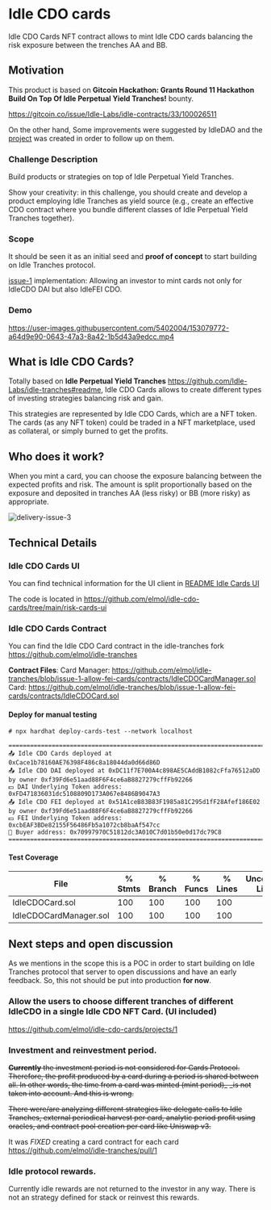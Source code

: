 # Idle CDO cards
Idle CDO Cards NFT contract allows to mint Idle CDO cards balancing the risk exposure between the trenches AA and BB.

## Motivation

This product is based on  **Gitcoin Hackathon: Grants Round 11 Hackathon**
**Build On Top Of Idle Perpetual Yield Tranches!** bounty.

https://gitcoin.co/issue/Idle-Labs/idle-contracts/33/100026511


On the other hand, Some improvements were suggested by IdleDAO and the [project](https://github.com/elmol/idle-cdo-cards/projects/1) was created in order to follow up on them.

### Challenge Description
Build products or strategies on top of Idle Perpetual Yield Tranches.

Show your creativity: in this challenge, you should create and develop a product employing Idle Tranches as yield source (e.g., create an effective CDO contract where you bundle different classes of Idle Perpetual Yield Tranches together).

### Scope 

It should be seen it as an initial seed and **proof of concept** to start building on Idle Tranches protocol.

[issue-1](https://github.com/elmol/idle-cdo-cards/issues/1) implementation: Allowing an investor to mint cards not only for IdleCDO DAI but also IdleFEI CDO.

### Demo

https://user-images.githubusercontent.com/5402004/153079772-a64d9e90-0643-47a3-8a42-1b5d43a9edcc.mp4

## What is Idle CDO Cards?

Totally based on **Idle Perpetual Yield Tranches** https://github.com/Idle-Labs/idle-tranches#readme, Idle CDO Cards allows to create different types of investing strategies balancing risk and gain.

This strategies are represented by Idle CDO Cards, which are a NFT token. The cards (as any NFT token) could be traded in a NFT marketplace, used as collateral, or simply burned to get the profits.

## Who does it work?

When you mint a card, you can choose the exposure balancing between the expected profits and risk. The amount is split proportionally based on the exposure and deposited in tranches AA (less risky) or BB (more risky) as appropriate.  

![delivery-issue-3](https://user-images.githubusercontent.com/5402004/153079888-16cadad7-1726-4739-bc34-1950dce5288c.png)


## Technical Details 

### Idle CDO Cards UI

You can find technical information for the UI client in [README Idle Cards UI](https://github.com/elmol/idle-cdo-cards/tree/main/risk-cards-ui#readme)

The code is located in https://github.com/elmol/idle-cdo-cards/tree/main/risk-cards-ui

### Idle CDO Cards Contract

You can find the Idle CDO Card contract in the idle-tranches fork https://github.com/elmol/idle-tranches

**Contract Files**: 
Card Manager: https://github.com/elmol/idle-tranches/blob/issue-1-allow-fei-cards/contracts/IdleCDOCardManager.sol
Card: https://github.com/elmol/idle-tranches/blob/issue-1-allow-fei-cards/contracts/IdleCDOCard.sol

#### Deploy for manual testing
```
# npx hardhat deploy-cards-test --network localhost

================================================================================
📤 Idle CDO Cards deployed at 0xCace1b78160AE76398F486c8a18044da0d66d86D
📤 Idle CDO DAI deployed at 0xDC11f7E700A4c898AE5CAddB1082cFfa76512aDD by owner 0xf39Fd6e51aad88F6F4ce6aB8827279cffFb92266
💵 DAI Underlying Token address: 0xFD471836031dc5108809D173A067e8486B9047A3
📤 Idle CDO FEI deployed at 0x51A1ceB83B83F1985a81C295d1fF28Afef186E02 by owner 0xf39Fd6e51aad88F6F4ce6aB8827279cffFb92266
💵 FEI Underlying Token address: 0xcbEAF3BDe82155F56486Fb5a1072cb8baAf547cc
🔎 Buyer address: 0x70997970C51812dc3A010C7d01b50e0d17dc79C8
================================================================================
```

#### Test Coverage

File                               |  % Stmts | % Branch |  % Funcs |  % Lines |Uncovered Lines |
-----------------------------------|----------|----------|----------|----------|----------------|
  IdleCDOCard.sol                  |      100 |      100 |      100 |      100 |                |
  IdleCDOCardManager.sol           |      100 |      100 |      100 |      100 |                |

## Next steps and open discussion

As we mentions in the scope this is a POC in order to start building on  Idle Tranches protocol that server to open discussions and have an early feedback. So, this not should be put into production **for now**.   

### Allow the users to choose different tranches of different IdleCDO in a single Idle CDO NFT Card. (UI included)

https://github.com/elmol/idle-cdo-cards/projects/1

### Investment and reinvestment period. 
~~**Currently** the investment period is not considered for Cards Protocol. Therefore, the profit produced by a card during a period is shared between all. In other words, the time from a card was minted (mint period)_ _is not taken into account. And this is wrong.~~ 

~~There were/are analyzing different strategies like delegate calls to Idle Tranches, external periodical harvest per card, analytic period profit using oracles, and contract pool creation per card like Uniswap v3.~~

It was *FIXED* creating a card contract for each card https://github.com/elmol/idle-tranches/pull/1

### Idle protocol rewards.
Currently idle rewards are not returned to the investor in any way. There is not an strategy defined for stack or reinvest this rewards.

